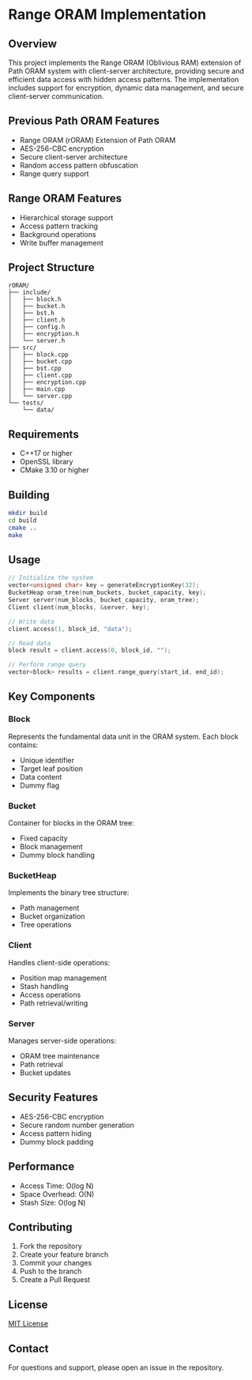 # Range ORAM Implementation

## Overview
This project implements the Range ORAM (Oblivious RAM) extension of Path ORAM system with client-server architecture, providing secure and efficient data access with hidden access patterns. The implementation includes support for encryption, dynamic data management, and secure client-server communication.

## Previous Path ORAM Features
- Range ORAM (rORAM) Extension of Path ORAM 
- AES-256-CBC encryption
- Secure client-server architecture
- Random access pattern obfuscation
- Range query support
  
## Range ORAM Features
- Hierarchical storage support
- Access pattern tracking
- Background operations
- Write buffer management

## Project Structure
```
rORAM/
├── include/
│   ├── block.h
│   ├── bucket.h
│   ├── bst.h
│   ├── client.h
│   ├── config.h
│   ├── encryption.h
│   └── server.h
├── src/
│   ├── block.cpp
│   ├── bucket.cpp
│   ├── bst.cpp
│   ├── client.cpp
│   ├── encryption.cpp
│   ├── main.cpp
│   └── server.cpp
└── tests/
    └── data/
```

## Requirements
- C++17 or higher
- OpenSSL library
- CMake 3.10 or higher

## Building
```bash
mkdir build
cd build
cmake ..
make
```

## Usage
```cpp
// Initialize the system
vector<unsigned char> key = generateEncryptionKey(32);
BucketHeap oram_tree(num_buckets, bucket_capacity, key);
Server server(num_blocks, bucket_capacity, oram_tree);
Client client(num_blocks, &server, key);

// Write data
client.access(1, block_id, "data");

// Read data
block result = client.access(0, block_id, "");

// Perform range query
vector<block> results = client.range_query(start_id, end_id);
```

## Key Components

### Block
Represents the fundamental data unit in the ORAM system. Each block contains:
- Unique identifier
- Target leaf position
- Data content
- Dummy flag

### Bucket
Container for blocks in the ORAM tree:
- Fixed capacity
- Block management
- Dummy block handling

### BucketHeap
Implements the binary tree structure:
- Path management
- Bucket organization
- Tree operations

### Client
Handles client-side operations:
- Position map management
- Stash handling
- Access operations
- Path retrieval/writing

### Server
Manages server-side operations:
- ORAM tree maintenance
- Path retrieval
- Bucket updates

## Security Features
- AES-256-CBC encryption
- Secure random number generation
- Access pattern hiding
- Dummy block padding

## Performance
- Access Time: O(log N)
- Space Overhead: O(N)
- Stash Size: O(log N)


## Contributing
1. Fork the repository
2. Create your feature branch
3. Commit your changes
4. Push to the branch
5. Create a Pull Request

## License
[MIT License](LICENSE)

## Contact
For questions and support, please open an issue in the repository.
